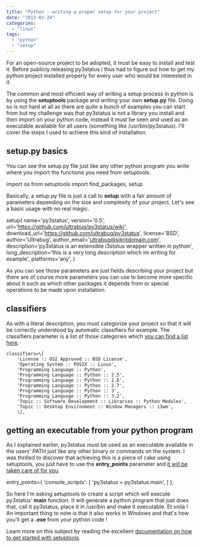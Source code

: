 ```yaml
---
title: "Python : writing a proper setup for your project"
date: "2013-03-24"
categories: 
  - "linux"
tags: 
  - "python"
  - "setup"
---
```


For an open-source project to be adopted, it must be easy to install and test it. Before publicly releasing py3status I thus had to figure out how to get my python project installed properly for every user who would be interested in it.

The common and most efficient way of writing a setup process in python is by using the **setuptools** package and writing your own **setup.py** file. Doing so is not hard at all as there are quite a bunch of examples you can start from but my challenge was that py3status is not a library you install and then import on your python code, instead it must be seen and used as an executable available for all users (something like /usr/bin/py3status). I'll cover the steps I used to achieve this kind of installation.

## setup.py basics

You can see the setup.py file just like any other python program you write where you import the functions you need from setuptools.

import os
from setuptools import find\_packages, setup

Basically, a setup.py file is just a call to **setup** with a fair amount of parameters depending on the size and complexity of your project. Let's see a basic usage with no real magic.

setup(
	name='py3status',
	version='0.5',
	url='https://github.com/ultrabug/py3status/wiki',
	download\_url='https://github.com/ultrabug/py3status',
	license='BSD',
	author='Ultrabug',
	author\_email='ultrabug@sikritdomain.com',
	description='py3status is an extensible i3status wrapper written in python',
	long\_description='this is a very long description which im writing for example',
	platforms='any',
	)

As you can see those parameters are just fields describing your project but there are of course more parameters you can use to become more specific about it such as which other packages it depends from or special operations to be made upon installation.

## classifiers

As with a literal description, you must categorize your project so that it will be correctly understood by automatic classifiers for example. The classifiers parameter is a list of those categories which [you can find a list here](https://pypi.python.org/pypi?%3Aaction=list_classifiers).

	classifiers=\[
		'License :: OSI Approved :: BSD License',
		'Operating System :: POSIX :: Linux',
		'Programming Language :: Python',
		'Programming Language :: Python :: 2.5',
		'Programming Language :: Python :: 2.6',
		'Programming Language :: Python :: 2.7',
		'Programming Language :: Python :: 3',
		'Programming Language :: Python :: 3.2',
		'Topic :: Software Development :: Libraries :: Python Modules',
		'Topic :: Desktop Environment :: Window Managers :: i3wm',
		\],

## getting an executable from your python program

As I explained earlier, py3status must be used as an executable available in the users' PATH just like any other binary or commands on the system. I was thrilled to discover that achieving this is a piece of cake using setuptools, you just have to use the **entry\_points** parameter and [it will be taken care of for you](http://peak.telecommunity.com/DevCenter/setuptools#automatic-script-creation).

entry\_points={
		'console\_scripts': \[
			'py3status = py3status:main',
			\]
		},

So here I'm asking setuptools to create a script which will execute py3status' **main** function. It will generate a python program that just does that, call it py3status, place it in /usr/bin and make it executable. Et voilà ! An important thing to note is that it also works in Windows and that's how you'll get a **.exe** from your python code !

Learn more on this subject by reading the excellent [documentation on how to get started with setuptools](http://pythonhosted.org/an_example_pypi_project/setuptools.html).
